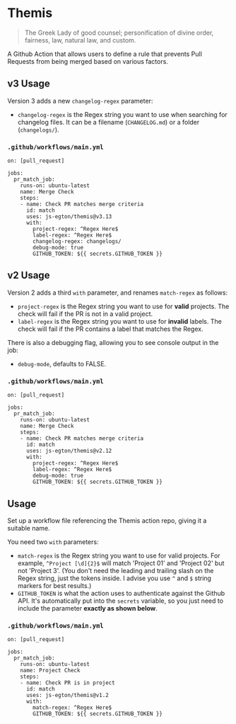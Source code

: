 # Themis

> The Greek Lady of good counsel; personification of divine order, fairness, law, natural law, and custom.

A Github Action that allows users to define a rule that prevents Pull Requests from being merged based on various factors.

## v3 Usage

Version 3 adds a new `changelog-regex` parameter:

* `changelog-regex` is the Regex string you want to use when searching for changelog files. It can be a filename (`CHANGELOG.md`) or a folder (`changelogs/`).

### `.github/workflows/main.yml`

```
on: [pull_request]

jobs:
  pr_match_job:
    runs-on: ubuntu-latest
    name: Merge Check
    steps:
    - name: Check PR matches merge criteria
      id: match
      uses: js-egton/themis@v3.13
      with:
        project-regex: ^Regex Here$
        label-regex: ^Regex Here$
        changelog-regex: changelogs/
        debug-mode: true
        GITHUB_TOKEN: ${{ secrets.GITHUB_TOKEN }}
```

## v2 Usage

Version 2 adds a third `with` parameter, and renames `match-regex` as follows:

* `project-regex` is the Regex string you want to use for **valid** projects. The check will fail if the PR is not in a valid project.
* `label-regex` is the Regex string you want to use for **invalid** labels. The check will fail if the PR contains a label that matches the Regex.

There is also a debugging flag, allowing you to see console output in the job:

* `debug-mode`, defaults to FALSE.

### `.github/workflows/main.yml`

```
on: [pull_request]

jobs:
  pr_match_job:
    runs-on: ubuntu-latest
    name: Merge Check
    steps:
    - name: Check PR matches merge criteria
      id: match
      uses: js-egton/themis@v2.12
      with:
        project-regex: ^Regex Here$
        label-regex: ^Regex Here$
        debug-mode: true
        GITHUB_TOKEN: ${{ secrets.GITHUB_TOKEN }}
```

## Usage

Set up a workflow file referencing the Themis action repo, giving it a suitable name.

You need two `with` parameters:

* `match-regex` is the Regex string you want to use for valid projects. For example, `^Project [\d]{2}$` will match 'Project 01' and 'Project 02' but not 'Project 3'. (You don't need the leading and trailing slash on the Regex string, just the tokens inside. I advise you use `^` and `$` string markers for best results.)
* `GITHUB_TOKEN` is what the action uses to authenticate against the Github API. It's automatically put into the `secrets` variable, so you just need to include the parameter **exactly as shown below**.

### `.github/workflows/main.yml`

```
on: [pull_request]

jobs:
  pr_match_job:
    runs-on: ubuntu-latest
    name: Project Check
    steps:
    - name: Check PR is in project
      id: match
      uses: js-egton/themis@v1.2
      with:
        match-regex: ^Regex Here$
        GITHUB_TOKEN: ${{ secrets.GITHUB_TOKEN }}
```
